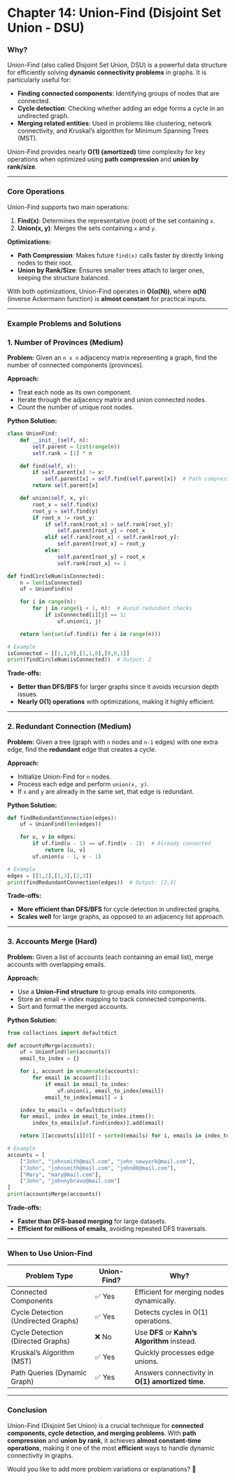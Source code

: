 # **Chapter 14: Union-Find (Disjoint Set Union - DSU)**

### **Why?**

Union-Find (also called Disjoint Set Union, DSU) is a powerful data structure for efficiently solving **dynamic connectivity problems** in graphs. It is particularly useful for:

- **Finding connected components**: Identifying groups of nodes that are connected.
- **Cycle detection**: Checking whether adding an edge forms a cycle in an undirected graph.
- **Merging related entities**: Used in problems like clustering, network connectivity, and Kruskal’s algorithm for Minimum Spanning Trees (MST).

Union-Find provides nearly **O(1) (amortized)** time complexity for key operations when optimized using **path compression** and **union by rank/size**.

---

### **Core Operations**

Union-Find supports two main operations:

1. **Find(x)**: Determines the representative (root) of the set containing `x`.
2. **Union(x, y)**: Merges the sets containing `x` and `y`.

**Optimizations:**

- **Path Compression**: Makes future `find(x)` calls faster by directly linking nodes to their root.
- **Union by Rank/Size**: Ensures smaller trees attach to larger ones, keeping the structure balanced.

With both optimizations, Union-Find operates in **O(α(N))**, where **α(N)** (inverse Ackermann function) is **almost constant** for practical inputs.

---

### **Example Problems and Solutions**

### **1. Number of Provinces (Medium)**

**Problem:** Given an `n x n` adjacency matrix representing a graph, find the number of connected components (provinces).

**Approach:**

- Treat each node as its own component.
- Iterate through the adjacency matrix and union connected nodes.
- Count the number of unique root nodes.

**Python Solution:**

```python
class UnionFind:
    def __init__(self, n):
        self.parent = list(range(n))
        self.rank = [1] * n

    def find(self, x):
        if self.parent[x] != x:
            self.parent[x] = self.find(self.parent[x])  # Path compression
        return self.parent[x]

    def union(self, x, y):
        root_x = self.find(x)
        root_y = self.find(y)
        if root_x != root_y:
            if self.rank[root_x] > self.rank[root_y]:
                self.parent[root_y] = root_x
            elif self.rank[root_x] < self.rank[root_y]:
                self.parent[root_x] = root_y
            else:
                self.parent[root_y] = root_x
                self.rank[root_x] += 1

def findCircleNum(isConnected):
    n = len(isConnected)
    uf = UnionFind(n)

    for i in range(n):
        for j in range(i + 1, n):  # Avoid redundant checks
            if isConnected[i][j] == 1:
                uf.union(i, j)

    return len(set(uf.find(i) for i in range(n)))

# Example
isConnected = [[1,1,0],[1,1,0],[0,0,1]]
print(findCircleNum(isConnected))  # Output: 2

```

**Trade-offs:**

- **Better than DFS/BFS** for larger graphs since it avoids recursion depth issues.
- **Nearly O(1) operations** with optimizations, making it highly efficient.

---

### **2. Redundant Connection (Medium)**

**Problem:** Given a tree (graph with `n` nodes and `n-1` edges) with one extra edge, find the **redundant** edge that creates a cycle.

**Approach:**

- Initialize Union-Find for `n` nodes.
- Process each edge and perform `union(x, y)`.
- If `x` and `y` are already in the same set, that edge is redundant.

**Python Solution:**

```python
def findRedundantConnection(edges):
    uf = UnionFind(len(edges))

    for u, v in edges:
        if uf.find(u - 1) == uf.find(v - 1):  # Already connected
            return [u, v]
        uf.union(u - 1, v - 1)

# Example
edges = [[1,2],[1,3],[2,3]]
print(findRedundantConnection(edges))  # Output: [2,3]

```

**Trade-offs:**

- **More efficient than DFS/BFS** for cycle detection in undirected graphs.
- **Scales well** for large graphs, as opposed to an adjacency list approach.

---

### **3. Accounts Merge (Hard)**

**Problem:** Given a list of accounts (each containing an email list), merge accounts with overlapping emails.

**Approach:**

- Use a **Union-Find structure** to group emails into components.
- Store an email → index mapping to track connected components.
- Sort and format the merged accounts.

**Python Solution:**

```python
from collections import defaultdict

def accountsMerge(accounts):
    uf = UnionFind(len(accounts))
    email_to_index = {}

    for i, account in enumerate(accounts):
        for email in account[1:]:
            if email in email_to_index:
                uf.union(i, email_to_index[email])
            email_to_index[email] = i

    index_to_emails = defaultdict(set)
    for email, index in email_to_index.items():
        index_to_emails[uf.find(index)].add(email)

    return [[accounts[i][0]] + sorted(emails) for i, emails in index_to_emails.items()]

# Example
accounts = [
    ["John", "johnsmith@mail.com", "john_newyork@mail.com"],
    ["John", "johnsmith@mail.com", "john00@mail.com"],
    ["Mary", "mary@mail.com"],
    ["John", "johnnybravo@mail.com"]
]
print(accountsMerge(accounts))

```

**Trade-offs:**

- **Faster than DFS-based merging** for large datasets.
- **Efficient for millions of emails**, avoiding repeated DFS traversals.

---

### **When to Use Union-Find**

| **Problem Type**                    | **Union-Find?** | **Why?**                                         |
| ----------------------------------- | --------------- | ------------------------------------------------ |
| Connected Components                | ✅ Yes          | Efficient for merging nodes dynamically.         |
| Cycle Detection (Undirected Graphs) | ✅ Yes          | Detects cycles in O(1) operations.               |
| Cycle Detection (Directed Graphs)   | ❌ No           | Use **DFS** or **Kahn’s Algorithm** instead.     |
| Kruskal’s Algorithm (MST)           | ✅ Yes          | Quickly processes edge unions.                   |
| Path Queries (Dynamic Graph)        | ✅ Yes          | Answers connectivity in **O(1) amortized time**. |

---

### **Conclusion**

Union-Find (Disjoint Set Union) is a crucial technique for **connected components, cycle detection, and merging problems**. With **path compression** and **union by rank**, it achieves **almost constant-time operations**, making it one of the most **efficient** ways to handle dynamic connectivity in graphs.

Would you like to add more problem variations or explanations? 🚀
